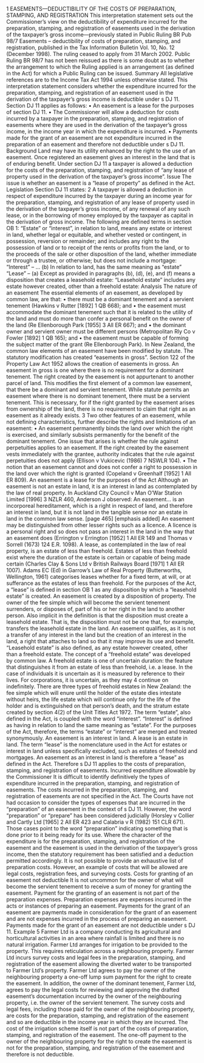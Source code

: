 1 EASEMENTS—DEDUCTIBILITY OF THE COSTS OF PREPARATION, STAMPING, AND REGISTRATION This interpretation statement sets out the Commissioner’s view on the deductibility of expenditure incurred for the preparation, stamping, and registration of easements used in the derivation of the taxpayer’s gross income—previously stated in Public Ruling BR Pub 98/7 Easements – deductibility of costs of preparation, stamping, and registration, published in the Tax Information Bulletin Vol. 10, No. 12 (December 1998). The ruling ceased to apply from 31 March 2002. Public Ruling BR 98/7 has not been reissued as there is some doubt as to whether the arrangement to which the Ruling applied is an arrangement (as defined in the Act) for which a Public Ruling can be issued. Summary All legislative references are to the Income Tax Act 1994 unless otherwise stated. This interpretation statement considers whether the expenditure incurred for the preparation, stamping, and registration of an easement used in the derivation of the taxpayer’s gross income is deductible under s DJ 11. Section DJ 11 applies as follows: • An easement is a lease for the purposes of section DJ 11. • The Commissioner will allow a deduction for costs incurred by a taxpayer in the preparation, stamping, and registration of easements where they are used in the derivation of the taxpayer’s gross income, in the income year in which the expenditure is incurred. • Payments made for the grant of an easement are not expenditure incurred in the preparation of an easement and therefore not deductible under s DJ 11. Background Land may have its utility enhanced by the right to the use of an easement. Once registered an easement gives an interest in the land that is of enduring benefit. Under section DJ 11 a taxpayer is allowed a deduction for the costs of the preparation, stamping, and registration of “any lease of property used in the derivation of the taxpayer’s gross income”. Issue The issue is whether an easement is a “lease of property” as defined in the Act. Legislation Section DJ 11 states: 2 A taxpayer is allowed a deduction in respect of expenditure incurred by the taxpayer during an income year for the preparation, stamping, and registration of any lease of property used in the derivation of the taxpayer’s gross income, of any renewal of any such lease, or in the borrowing of money employed by the taxpayer as capital in the derivation of gross income. The following are defined terms in section OB 1: “Estate” or “interest”, in relation to land, means any estate or interest in land, whether legal or equitable, and whether vested or contingent, in possession, reversion or remainder; and includes any right to the possession of land or to receipt of the rents or profits from the land, or to the proceeds of the sale or other disposition of the land, whether immediate or through a trustee, or otherwise; but does not include a mortgage: “Interest” – ... (b) In relation to land, has the same meaning as “estate” “Lease” – (a) Except as provided in paragraphs (b), (d), (e), and (f) means a disposition that creates a leasehold estate: “Leasehold estate” includes any estate however created, other than a freehold estate: Analysis The nature of an easement The essential elements of an easement, as developed by common law, are that: • there must be a dominant tenement and a servient tenement (Hawkins v Rutter \[1892\] 1 QB 668); and • the easement must accommodate the dominant tenement such that it is related to the utility of the land and must do more than confer a personal benefit on the owner of the land (Re Ellenborough Park \[1955\] 3 All ER 667); and • the dominant owner and servient owner must be different persons (Metropolitan Rly Co v Fowler \[1892\] 1 QB 165); and • the easement must be capable of forming the subject matter of the grant (Re Ellenborough Park). In New Zealand, the common law elements of an easement have been modified by statute. The statutory modification has created “easements in gross”. Section 122 of the Property Law Act 1952 allows the creation of easements in gross. An easement in gross is one where there is no requirement for a dominant tenement. The right created by the easement is not appurtenant to another parcel of land. This modifies the first element of a common law easement, that there be a dominant and servient tenement. While statute permits an easement where there is no dominant tenement, there must be a servient tenement. This is necessary, for if the right granted by the easement arises from ownership of the land, there is no requirement to claim that right as an easement as it already exists. 3 Two other features of an easement, while not defining characteristics, further describe the rights and limitations of an easement: • An easement permanently binds the land over which the right is exercised, and similarly subsists permanently for the benefit of the dominant tenement. One issue that arises is whether the rule against perpetuities applies to an easement. If the right created by the easement vests immediately with the grantee, authority indicates that the rule against perpetuities does not apply (Ellison v Vukicevic (1986) 7 NSWLR 104). • The notion that an easement cannot and does not confer a right to possession in the land over which the right is granted (Copeland v Greenhalf \[1952\] 1 All ER 809). An easement is a lease for the purposes of the Act Although an easement is not an estate in land, it is an interest in land as contemplated by the law of real property. In Auckland City Council v Man O’War Station Limited \[1996\] 3 NZLR 460, Anderson J observed: An easement... is an incorporeal hereditament, which is a right in respect of land, and therefore an interest in land, but it is not land in the tangible sense nor an estate in land in the common law sense. \[page 465\] \[emphasis added\] An easement may be distinguished from other lesser rights such as a licence. A licence is a personal right and so does not pass an interest in the land in the way that an easement does (Errington v Errington \[1952\] 1 All ER 149 and Thomas v Sorrell (1673) 124 E.R. 1098). A lease, as contemplated in the law of real property, is an estate of less than freehold. Estates of less than freehold exist where the duration of the estate is certain or capable of being made certain (Charles Clay & Sons Ltd v British Railways Board \[1971\] 1 All ER 1007). Adams EC (Ed) in Garrow’s Law of Real Property (Butterworths, Wellington, 1961) categorises leases whether for a fixed term, at will, or at sufferance as the estates of less than freehold. For the purposes of the Act, a “lease” is defined in section OB 1 as any disposition by which a “leasehold estate” is created. An easement is created by a disposition of property. The owner of the fee simple which will become the servient tenement surrenders, or disposes of, part of his or her right in the land to another person. Also implicit in the definition is that the disposition must create a leasehold estate. That is, the disposition must not be one that, for example, transfers the leasehold estate in the land. An easement qualifies, as it is not a transfer of any interest in the land but the creation of an interest in the land, a right that attaches to land so that it may improve its use and benefit. “Leasehold estate” is also defined, as any estate however created, other than a freehold estate. The concept of a “freehold estate” was developed by common law. A freehold estate is one of uncertain duration: the feature that distinguishes it from an estate of less than freehold, i.e. a lease. In the case of individuals it is uncertain as it is measured by reference to their lives. For corporations, it is uncertain, as they may 4 continue on indefinitely. There are three types of freehold estates in New Zealand: the fee simple which will enure until the holder of the estate dies intestate without heirs, the life estate which will continue only for the life of the holder and is extinguished on that person’s death, and the stratum estate created by section 4(2) of the Unit Titles Act 1972. The term “estate”, also defined in the Act, is coupled with the word “interest”. “Interest” is defined as having in relation to land the same meaning as “estate”. For the purposes of the Act, therefore, the terms “estate” or “interest” are merged and treated synonymously. An easement is an interest in land. A lease is an estate in land. The term “lease” is the nomenclature used in the Act for estates or interest in land unless specifically excluded, such as estates of freehold and mortgages. An easement as an interest in land is therefore a “lease” as defined in the Act. Therefore s DJ 11 applies to the costs of preparation, stamping, and registration of easements. Incurred expenditure allowable by the Commissioner It is difficult to identify definitively the types of expenditure incurred in the preparation, stamping, and registration of easements. The costs incurred in the preparation, stamping, and registration of easements are not specified in the Act. The Courts have not had occasion to consider the types of expenses that are incurred in the “preparation” of an easement in the context of s DJ 11. However, the word “preparation” or “prepare” has been considered judicially (Horsley v Collier and Cartly Ltd \[1965\] 2 All ER 423 and Calabria v R (1982) 151 CLR 671). Those cases point to the word “preparation” indicating something that is done prior to it being ready for its use. Where the character of the expenditure is for the preparation, stamping, and registration of the easement and the easement is used in the derivation of the taxpayer’s gross income, then the statutory requirement has been satisfied and a deduction permitted accordingly. It is not possible to provide an exhaustive list of preparation costs. However, an example of costs that will be allowed are legal costs, registration fees, and surveying costs. Costs for granting of an easement not deductible It is not uncommon for the owner of what will become the servient tenement to receive a sum of money for granting the easement. Payment for the granting of an easement is not part of the preparation expenses. Preparation expenses are expenses incurred in the acts or instances of preparing an easement. Payments for the grant of an easement are payments made in consideration for the grant of an easement and are not expenses incurred in the process of preparing an easement. Payments made for the grant of an easement are not deductible under s DJ 11. Example 5 Farmer Ltd is a company conducting its agricultural and horticultural activities in an area where rainfall is limited and there is no natural irrigation. Farmer Ltd arranges for irrigation to be provided to the property. This requires reticulation across a neighbouring property. Farmer Ltd incurs survey costs and legal fees in the preparation, stamping, and registration of the easement allowing the diverted water to be transported to Farmer Ltd’s property. Farmer Ltd agrees to pay the owner of the neighbouring property a one-off lump sum payment for the right to create the easement. In addition, the owner of the dominant tenement, Farmer Ltd, agrees to pay the legal costs for reviewing and approving the drafted easement’s documentation incurred by the owner of the neighbouring property, i.e. the owner of the servient tenement. The survey costs and legal fees, including those paid for the owner of the neighbouring property, are costs for the preparation, stamping, and registration of the easement and so are deductible in the income year in which they are incurred. The cost of the irrigation scheme itself is not part of the costs of preparation, stamping, and registration of the easement. The one-off payment to the owner of the neighbouring property for the right to create the easement is not for the preparation, stamping, and registration of the easement and therefore is not deductible.